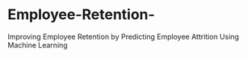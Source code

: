 # Employee-Retention-
Improving Employee  Retention by  Predicting Employee  Attrition Using  Machine Learning
